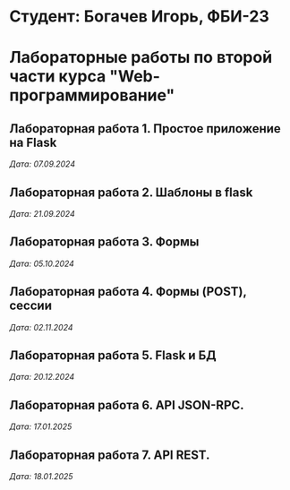 # Студент: Богачев Игорь, ФБИ-23

# Лабораторные работы по второй части курса "Web-программирование"

## Лабораторная работа 1. Простое приложение на Flask

*Дата: 07.09.2024*

## Лабораторная работа 2. Шаблоны в flask

*Дата: 21.09.2024*

## Лабораторная работа 3. Формы

*Дата: 05.10.2024*

## Лабораторная работа 4. Формы (POST), сессии

*Дата: 02.11.2024*

## Лабораторная работа 5. Flask и БД

*Дата: 20.12.2024*

## Лабораторная работа 6. API JSON-RPC.

*Дата: 17.01.2025*

## Лабораторная работа 7. API REST.

*Дата: 18.01.2025*